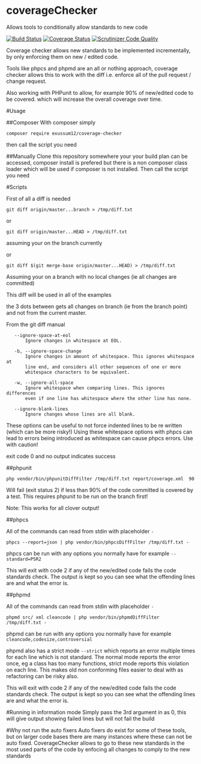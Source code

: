 # coverageChecker
Allows tools to conditionally allow standards to new code

[![Build Status](https://travis-ci.org/exussum12/coverageChecker.svg?branch=master)](https://travis-ci.org/exussum12/coverageChecker)
[![Coverage Status](https://coveralls.io/repos/github/exussum12/coverageChecker/badge.svg?branch=master)](https://coveralls.io/github/exussum12/coverageChecker?branch=master)
[![Scrutinizer Code Quality](https://scrutinizer-ci.com/g/exussum12/coverageChecker/badges/quality-score.png?b=master)](https://scrutinizer-ci.com/g/exussum12/coverageChecker/?branch=master)

Coverage checker allows new standards to be implemented incrementally, by only enforcing them on new / edited code.

Tools like phpcs and phpmd are an all or nothing approach, coverage checker allows this to work with the diff i.e. enforce all of the pull request / change request.

Also working with PHPunit to allow, for example 90% of new/edited code to be covered. which will increase the overall coverage over time.

#Usage

##Composer
With composer simply

    composer require exussum12/coverage-checker
    
then call the script you need

##Manually
Clone this repository somewhere your your build plan can be accessed, composer install is prefered but there is a non composer class loader which will be used if composer is not installed.
Then call the script you need


#Scripts

First of all a diff is needed

    git diff origin/master...branch > /tmp/diff.txt
or 

    git diff origin/master...HEAD > /tmp/diff.txt
assuming your on the branch currently

or

    git diff $(git merge-base origin/master...HEAD) > /tmp/diff.txt
    
Assuming your on a branch with no local changes (ie all changes are committed) 

This diff will be used in all of the examples

the 3 dots between gets all changes on branch (ie from the branch point) and not from the current master.

From the git diff manual 

       --ignore-space-at-eol
           Ignore changes in whitespace at EOL.

       -b, --ignore-space-change
           Ignore changes in amount of whitespace. This ignores whitespace at
           line end, and considers all other sequences of one or more
           whitespace characters to be equivalent.

       -w, --ignore-all-space
           Ignore whitespace when comparing lines. This ignores differences
           even if one line has whitespace where the other line has none.

       --ignore-blank-lines
           Ignore changes whose lines are all blank.

These options can be useful to not force indented lines to be re written (which can be more risky!)
Using these whitespace options with phpcs can lead to errors being introduced as whitespace can cause phpcs errors.
Use with caution!

exit code 0 and no output indicates success

##phpunit

    php vendor/bin/phpunitDiffFilter /tmp/diff.txt report/coverage.xml  90
    
Will fail (exit status 2) if less than 90% of the code committed is covered by a test.
This requires phpunit to be run on the branch first!

Note: This works for all clover output!

##phpcs

All of the commands can read from stdin with placeholder `-`

    phpcs --report=json | php vendor/bin/phpcsDiffFilter /tmp/diff.txt -
    
phpcs can be run with any options you normally have for example `--standard=PSR2`

This will exit with code 2 if any of the new/edited code fails the code standards check. The output is kept so you can see what the offending lines are and what the error is.


##phpmd

All of the commands can read from stdin with placeholder `-`

    phpmd src/ xml cleancode | php vendor/bin/phpmdDiffFilter /tmp/diff.txt -
    
phpmd can be run with any options you normally have for example `cleancode,codesize,controversial`

phpmd also has a strict mode `--strict` which reports an error multiple times for each line which is not standard.
The normal mode reports the error once, eg a class has too many functions, strict mode reports this violation on each line. This makes old non conforming files easier to deal with as refactoring can be risky also.

This will exit with code 2 if any of the new/edited code fails the code standards check. The output is kept so you can see what the offending lines are and what the error is.


#Running in information mode
Simply pass the 3rd argument in as 0, this will give output showing failed lines but will not fail the build


#Why not run the auto fixers
Auto fixers do exist for some of these tools, but on larger code bases there are many instances where these can not be auto fixed. CoverageChecker allows to go to these new standards in the most used parts of the code by enfocing all changes to comply to the new standards
